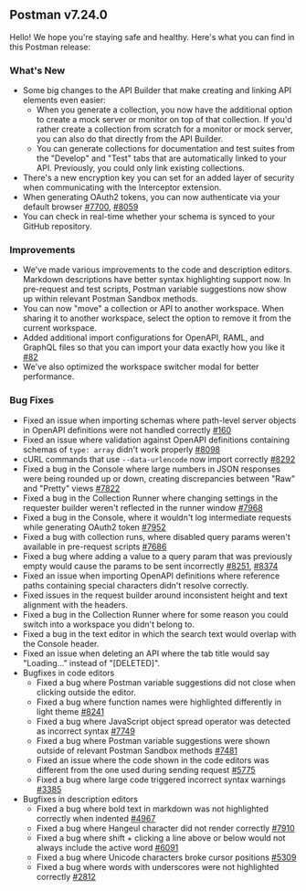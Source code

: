 ## Postman v7.24.0
Hello! We hope you're staying safe and healthy. Here's what you can find in this Postman release:
### What's New
* Some big changes to the API Builder that make creating and linking API elements even easier:
  * When you generate a collection, you now have the additional option to create a mock server or monitor on top of that collection. If you'd rather create a collection from scratch for a monitor or mock server, you can also do that directly from the API Builder. 
  * You can generate collections for documentation and test suites from the "Develop" and "Test" tabs that are automatically linked to your API. Previously, you could only link existing collections. 
* There's a new encryption key you can set for an added layer of security when communicating with the Interceptor extension.
* When generating OAuth2 tokens, you can now authenticate via your default browser
[#7700](https://github.com/postmanlabs/postman-app-support/issues/7700),
[#8059](https://github.com/postmanlabs/postman-app-support/issues/8059)
* You can check in real-time whether your schema is synced to your GitHub repository.
### Improvements
* We've made various improvements to the code and description editors. Markdown descriptions have better syntax highlighting support now. In pre-request and test scripts, Postman variable suggestions now show up within relevant Postman Sandbox methods.
* You can now "move" a collection or API to another workspace. When sharing it to another workspace, select the option to remove it from the current workspace.
* Added additional import configurations for OpenAPI, RAML, and GraphQL files so that you can import your data exactly how you like it
[#82](https://github.com/postmanlabs/openapi-to-postman/issues/82)
* We've also optimized the workspace switcher modal for better performance.
### Bug Fixes
* Fixed an issue when importing schemas where path-level server objects in OpenAPI definitions were not handled correctly
[#160](https://github.com/postmanlabs/openapi-to-postman/issues/160)
* Fixed an issue where validation against OpenAPI definitions containing schemas of `type: array` didn't work properly
[#8098](https://github.com/postmanlabs/postman-app-support/issues/8098)
* cURL commands that use `--data-urlencode` now import correctly
[#8292](https://github.com/postmanlabs/postman-app-support/issues/8292)
* Fixed a bug in the Console where large numbers in JSON responses were being rounded up or down, creating discrepancies between "Raw" and "Pretty" views
[#7822](https://github.com/postmanlabs/postman-app-support/issues/7822)
* Fixed a bug in the Collection Runner where changing settings in the requester builder weren't reflected in the runner window
[#7968](https://github.com/postmanlabs/postman-app-support/issues/7968)
* Fixed a bug in the Console, where it wouldn't log intermediate requests while generating OAuth2 token
[#7952](https://github.com/postmanlabs/postman-app-support/issues/7952)
* Fixed a bug with collection runs, where disabled query params weren't available in pre-request scripts
[#7686](https://github.com/postmanlabs/postman-app-support/issues/7686)
* Fixed a bug where adding a value to a query param that was previously empty would cause the params to be sent incorrectly
[#8251](https://github.com/postmanlabs/postman-app-support/issues/8251),
[#8374](https://github.com/postmanlabs/postman-app-support/issues/8374)
* Fixed an issue when importing OpenAPI definitions where reference paths containing special characters didn't resolve correctly.
* Fixed issues in the request builder around inconsistent height and text alignment with the headers.
* Fixed a bug in the Collection Runner where for some reason you could switch into a workspace you didn't belong to.
* Fixed a bug in the text editor in which the search text would overlap with the Console header.
* Fixed an issue when deleting an API where the tab title would say "Loading..." instead of "[DELETED]".
* Bugfixes in code editors
  * Fixed a bug where Postman variable suggestions did not close when clicking outside the editor.
  * Fixed a bug where function names were highlighted differently in light theme
  [#8241](https://github.com/postmanlabs/postman-app-support/issues/8241)
  * Fixed a bug where JavaScript object spread operator was detected as incorrect syntax
  [#7749](https://github.com/postmanlabs/postman-app-support/issues/7749)
  * Fixed a bug where Postman variable suggestions were shown outside of relevant Postman Sandbox methods 
  [#7481](https://github.com/postmanlabs/postman-app-support/issues/7481)
  * Fixed an issue where the code shown in the code editors was different from the one used during sending request
  [#5775](https://github.com/postmanlabs/postman-app-support/issues/5775)
  * Fixed a bug where large code triggered incorrect syntax warnings
  [#3385](https://github.com/postmanlabs/postman-app-support/issues/3385)
* Bugfixes in description editors
  * Fixed a bug where bold text in markdown was not highlighted correctly when indented
  [#4967](https://github.com/postmanlabs/postman-app-support/issues/4967)
  * Fixed a bug where Hangeul character did not render correctly
  [#7910](https://github.com/postmanlabs/postman-app-support/issues/7910)
  * Fixed a bug where shift + clicking a line above or below would not always include the active word
  [#6091](https://github.com/postmanlabs/postman-app-support/issues/6091)
  * Fixed a bug where Unicode characters broke cursor positions
  [#5309](https://github.com/postmanlabs/postman-app-support/issues/5309)
  * Fixed a bug where words with underscores were not highlighted correctly
  [#2812](https://github.com/postmanlabs/postman-app-support/issues/2812)

